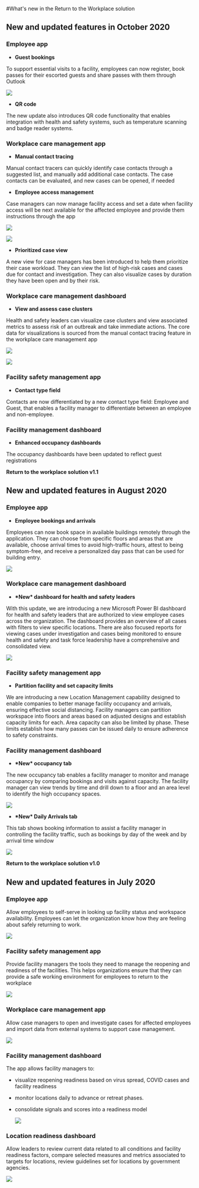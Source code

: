 #What's new in the Return to the Workplace solution

## New and updated features in October 2020

### Employee app

-   **Guest bookings**

To support essential visits to a facility, employees can now register, book
passes for their escorted guests and share passes with them through Outlook

![](media/whats-new-employee-app-guest-booking.png)

-   **QR code**

The new update also introduces QR code functionality that enables integration
with health and safety systems, such as temperature scanning and badge reader
systems.

### Workplace care management app

-   **Manual contact tracing**

Manual contact tracers can quickly identify case contacts through a suggested
list, and manually add additional case contacts. The case contacts can be
evaluated, and new cases can be opened, if needed

-   **Employee access management**

Case managers can now manage facility access and set a date when facility access
will be next available for the affected employee and provide them instructions
through the app

![](media/whats-new-employee-app-access-management1.jpg)

![](media/whats-new-employee-app-access-management2.jpg)

-   **Prioritized case view**

A new view for case managers has been introduced to help them prioritize their
case workload. They can view the list of high-risk cases and cases due for
contact and investigation. They can also visualize cases by duration they have
been open and by their risk.

### Workplace care management dashboard

-   **View and assess case clusters**

Health and safety leaders can visualize case clusters and view associated
metrics to assess risk of an outbreak and take immediate actions. The core data
for visualizations is sourced from the manual contact tracing feature in the
workplace care management app

![](media/whats-new-workplacecare-pbi-cluster.png)

![](media/whats-new-workplacecare-pbi-cluster-network.png)

### Facility safety management app

-   **Contact type field**

Contacts are now differentiated by a new contact type field: Employee and Guest,
that enables a facility manager to differentiate between an employee and
non-employee.

### Facility management dashboard

-   **Enhanced occupancy dashboards**

The occupancy dashboards have been updated to reflect guest registrations

**Return to the workplace solution v1.1**

## New and updated features in August 2020

### Employee app

-   **Employee bookings and arrivals**

Employees can now book space in available buildings remotely through the
application. They can choose from specific floors and areas that are available,
choose arrival times to avoid high-traffic hours, attest to being symptom-free,
and receive a personalized day pass that can be used for building entry.

![](media/whats-new-employee-app-bookings-and-arrivals.png)

### Workplace care management dashboard

-   **\*New\* dashboard for health and safety leaders**

With this update, we are introducing a new Microsoft Power BI dashboard for
health and safety leaders that are authorized to view employee cases across the
organization. The dashboard provides an overview of all cases with filters to
view specific locations. There are also focused reports for viewing cases under
investigation and cases being monitored to ensure health and safety and task
force leadership have a comprehensive and consolidated view.

![](media/whats-new-workplacecare-dashboard-pbi.png)

### Facility safety management app

-   **Partition facility and set capacity limits**

We are introducing a new Location Management capability designed to enable
companies to better manage facility occupancy and arrivals, ensuring effective
social distancing. Facility managers can partition workspace into floors and
areas based on adjusted designs and establish capacity limits for each. Area
capacity can also be limited by phase. These limits establish how many passes
can be issued daily to ensure adherence to safety constraints. 

### Facility management dashboard

-   **\*New\* occupancy tab**

The new occupancy tab enables a facility manager to monitor and manage occupancy
by comparing bookings and visits against capacity. The facility manager can view
trends by time and drill down to a floor and an area level to identify the high
occupancy spaces.

![](media/whats-new-facility-management-pbi-occupancy.png)

-   **\*New\* Daily Arrivals tab**

This tab shows booking information to assist a facility manager in controlling
the facility traffic, such as bookings by day of the week and by arrival time
window

![](media/whats-new-facility-management-pbi-arrivals.png)

**Return to the workplace solution v1.0**

## New and updated features in July 2020

### Employee app

Allow employees to self-serve in looking up facility status and workspace
availability. Employees can let the organization know how they are feeling about
safely returning to work.

![](media/whats-new-rtw-v1-employee-app-featues.png)

### Facility safety management app

Provide facility managers the tools they need to manage the reopening and
readiness of the facilities. This helps organizations ensure that they can
provide a safe working environment for employees to return to the workplace

![](media/whats-new-rtw-v1-facility-management-app.png)

### Workplace care management app

Allow case managers to open and investigate cases for affected employees and
import data from external systems to support case management.

![](media/whats-new-rtw-v1-workplace-care-management-app.png)

### Facility management dashboard

The app allows facility managers to:

-   visualize reopening readiness based on virus spread, COVID cases and
    facility readiness

-   monitor locations daily to advance or retreat phases.

-   consolidate signals and scores into a readiness model

    ![](media/whats-new-rtw-v1-facility-management-dashboard.png)

### Location readiness dashboard

Allow leaders to review current data related to all conditions and facility
readiness factors, compare selected measures and metrics associated to targets
for locations, review guidelines set for locations by government agencies.

![](media/whats-new-rtw-v1-location-readiness-dashboard.png)
